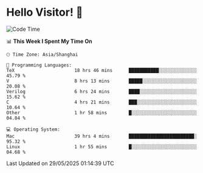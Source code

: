 # Hello Visitor! 👋

<!--START_SECTION:waka-->
![Code Time](http://img.shields.io/badge/Code%20Time-112%20hrs%2033%20mins-blue)

📊 **This Week I Spent My Time On** 

```text
🕑︎ Time Zone: Asia/Shanghai

💬 Programming Languages: 
TeX                      18 hrs 46 mins      ███████████░░░░░░░░░░░░░░   45.79 % 
V                        8 hrs 13 mins       █████░░░░░░░░░░░░░░░░░░░░   20.08 % 
Verilog                  6 hrs 24 mins       ████░░░░░░░░░░░░░░░░░░░░░   15.62 % 
C                        4 hrs 21 mins       ███░░░░░░░░░░░░░░░░░░░░░░   10.64 % 
Other                    1 hr 58 mins        █░░░░░░░░░░░░░░░░░░░░░░░░   04.84 % 

💻 Operating System: 
Mac                      39 hrs 4 mins       ████████████████████████░   95.32 % 
Linux                    1 hr 55 mins        █░░░░░░░░░░░░░░░░░░░░░░░░   04.68 % 
```


 Last Updated on 29/05/2025 01:14:39 UTC
<!--END_SECTION:waka-->
